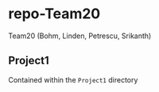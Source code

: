 # repo-Team20
Team20 (Bohm, Linden, Petrescu, Srikanth)
## Project1 ##
Contained within the `Project1` directory
